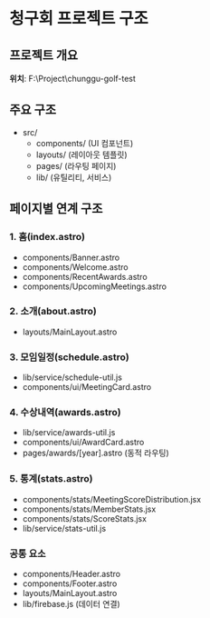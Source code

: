 # 청구회 프로젝트 구조

## 프로젝트 개요

**위치**: F:\Project\chunggu-golf-test

## 주요 구조
- src/
  - components/ (UI 컴포넌트)
  - layouts/ (레이아웃 템플릿)
  - pages/ (라우팅 페이지)
  - lib/ (유틸리티, 서비스)

## 페이지별 연계 구조

### 1. 홈(index.astro)
- components/Banner.astro
- components/Welcome.astro
- components/RecentAwards.astro
- components/UpcomingMeetings.astro

### 2. 소개(about.astro)
- layouts/MainLayout.astro

### 3. 모임일정(schedule.astro)
- lib/service/schedule-util.js
- components/ui/MeetingCard.astro

### 4. 수상내역(awards.astro)
- lib/service/awards-util.js
- components/ui/AwardCard.astro
- pages/awards/[year].astro (동적 라우팅)

### 5. 통계(stats.astro)
- components/stats/MeetingScoreDistribution.jsx
- components/stats/MemberStats.jsx
- components/stats/ScoreStats.jsx
- lib/service/stats-util.js

### 공통 요소
- components/Header.astro
- components/Footer.astro
- layouts/MainLayout.astro
- lib/firebase.js (데이터 연결)
